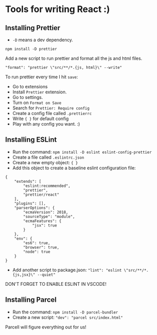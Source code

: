 # Tools for writing React :)

## Installing Prettier

- `-D` means a dev dependency.

`npm install -D prettier`

Add a new script to run prettier and format all the js and html files.

`"format": "prettier \"src/**/*.{js, html}\" --write"`

To run prettier every time I hit `save`:

- Go to extensions
- Install `Prettier` extension.
- Go to settings.
- Turn on `Format on Save`
- Search for `Prettier: Require config`
- Create a config file called `.prettierrc`
- Write `{ }` for default config
- Play with any config you want. :)

## Installing ESLint

- Run the command: `npm install -D eslint eslint-config-prettier`
- Create a file called `.eslintrc.json`
- Create a new empty object: `{ }`
- Add this object to create a baseline eslint configuration file:

```
{
    "extends": [
        "eslint:recommended",
        "prettier",
        "prettier/react"
    ],
    "plugins": [],
    "parserOptions": {
        "ecmaVersion": 2018,
        "sourceType": "module",
        "ecmaFeatures": {
            "jsx": true
        }
    },
    "env": {
        "es6": true,
        "browser": true,
        "node": true
    }
}
```

- Add another script to package.json: `"lint": "eslint \"src/**/*.{js,jsx}\" --quiet"`

DON'T FORGET TO ENABLE ESLINT IN VSCODE!

## Installing Parcel

- Run the command: `npm install -D parcel-bundler`
- Create a new script: `"dev": "parcel src/index.html"`

Parcell will figure everything out for us!
